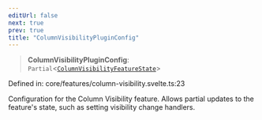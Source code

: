 ```yaml
---
editUrl: false
next: true
prev: true
title: "ColumnVisibilityPluginConfig"
---
```


> **ColumnVisibilityPluginConfig**: `Partial`\<[`ColumnVisibilityFeatureState`](/api/type-aliases/columnvisibilityfeaturestate/)\>

Defined in: core/features/column-visibility.svelte.ts:23

Configuration for the Column Visibility feature.
Allows partial updates to the feature's state, such as setting visibility change handlers.
